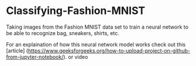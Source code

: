 # Classifying-Fashion-MNIST
Taking images from the Fashion MNIST data set to train a neural network to be able to recognize bag, sneakers, shirts, etc. 

For an explaination of how this neural network model works check out this [article] (https://www.geeksforgeeks.org/how-to-upload-project-on-github-from-jupyter-notebook/). or video
